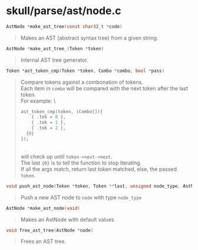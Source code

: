 # skull/parse/ast/node.c

```c
AstNode *make_ast_tree(const char32_t *code)
```

> Makes an AST (abstract syntax tree) from a given string.

```c
AstNode *make_ast_tree_(Token *token)
```

> Internal AST tree generator.

```c
Token *ast_token_cmp(Token *token, Combo *combo, bool *pass)
```

> Compare tokens against a combonation of tokens.
> \
> Each item in `combo` will be compared with the next token after the last token.
> \
> For example:
> \
> ```c
> ast_token_cmp(token, (Combo[]){
>     { .tok = 0 },
>     { .tok = 1 },
>     { .tok = 2 },
> 	{0}
> });
> ```
> \
> will check up until `token->next->next`.
> \
> The last `{0}` is to tell the function to stop iterating.
> \
> If all the args match, return last token matched, else, the passed `token`.

```c
void push_ast_node(Token *token, Token **last, unsigned node_type, AstNode **node)
```

> Push a new AST node to `node` with type `node_type`

```c
AstNode *make_ast_node(void)
```

> Makes an AstNode with default values

```c
void free_ast_tree(AstNode *node)
```

> Frees an AST tree.

